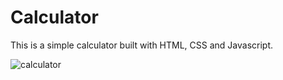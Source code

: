 # Calculator

This is a simple calculator built with HTML, CSS and Javascript.

![calculator](https://user-images.githubusercontent.com/71913145/231875286-455919e8-8467-4e58-a288-d67de03e6a0b.png)
